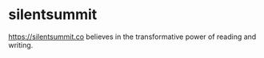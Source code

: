 # silentsummit

https://silentsummit.co believes in the transformative power of reading and writing.
